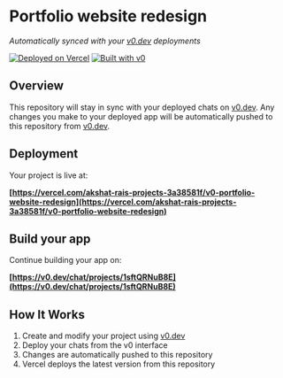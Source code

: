 # Portfolio website redesign

*Automatically synced with your [v0.dev](https://v0.dev) deployments*

[![Deployed on Vercel](https://img.shields.io/badge/Deployed%20on-Vercel-black?style=for-the-badge&logo=vercel)](https://vercel.com/akshat-rais-projects-3a38581f/v0-portfolio-website-redesign)
[![Built with v0](https://img.shields.io/badge/Built%20with-v0.dev-black?style=for-the-badge)](https://v0.dev/chat/projects/1sftQRNuB8E)

## Overview

This repository will stay in sync with your deployed chats on [v0.dev](https://v0.dev).
Any changes you make to your deployed app will be automatically pushed to this repository from [v0.dev](https://v0.dev).

## Deployment

Your project is live at:

**[https://vercel.com/akshat-rais-projects-3a38581f/v0-portfolio-website-redesign](https://vercel.com/akshat-rais-projects-3a38581f/v0-portfolio-website-redesign)**

## Build your app

Continue building your app on:

**[https://v0.dev/chat/projects/1sftQRNuB8E](https://v0.dev/chat/projects/1sftQRNuB8E)**

## How It Works

1. Create and modify your project using [v0.dev](https://v0.dev)
2. Deploy your chats from the v0 interface
3. Changes are automatically pushed to this repository
4. Vercel deploys the latest version from this repository
